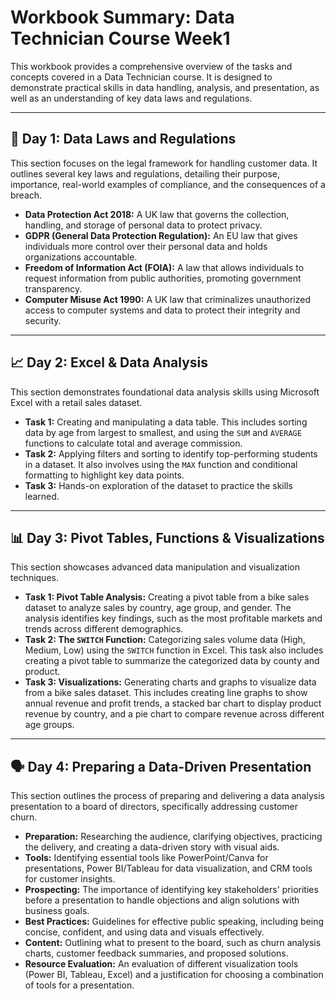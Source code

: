 # Workbook Summary: Data Technician Course Week1

This workbook provides a comprehensive overview of the tasks and concepts covered in a Data Technician course. It is designed to demonstrate practical skills in data handling, analysis, and presentation, as well as an understanding of key data laws and regulations.

---

## 📅 Day 1: Data Laws and Regulations

This section focuses on the legal framework for handling customer data. It outlines several key laws and regulations, detailing their purpose, importance, real-world examples of compliance, and the consequences of a breach.

* **Data Protection Act 2018:** A UK law that governs the collection, handling, and storage of personal data to protect privacy.
* **GDPR (General Data Protection Regulation):** An EU law that gives individuals more control over their personal data and holds organizations accountable.
* **Freedom of Information Act (FOIA):** A law that allows individuals to request information from public authorities, promoting government transparency.
* **Computer Misuse Act 1990:** A UK law that criminalizes unauthorized access to computer systems and data to protect their integrity and security.

---

## 📈 Day 2: Excel & Data Analysis

This section demonstrates foundational data analysis skills using Microsoft Excel with a retail sales dataset.

* **Task 1:** Creating and manipulating a data table. This includes sorting data by age from largest to smallest, and using the `SUM` and `AVERAGE` functions to calculate total and average commission.
* **Task 2:** Applying filters and sorting to identify top-performing students in a dataset. It also involves using the `MAX` function and conditional formatting to highlight key data points.
* **Task 3:** Hands-on exploration of the dataset to practice the skills learned.

---

## 📊 Day 3: Pivot Tables, Functions & Visualizations

This section showcases advanced data manipulation and visualization techniques.

* **Task 1: Pivot Table Analysis:** Creating a pivot table from a bike sales dataset to analyze sales by country, age group, and gender. The analysis identifies key findings, such as the most profitable markets and trends across different demographics.
* **Task 2: The `SWITCH` Function:** Categorizing sales volume data (High, Medium, Low) using the `SWITCH` function in Excel. This task also includes creating a pivot table to summarize the categorized data by county and product.
* **Task 3: Visualizations:** Generating charts and graphs to visualize data from a bike sales dataset. This includes creating line graphs to show annual revenue and profit trends, a stacked bar chart to display product revenue by country, and a pie chart to compare revenue across different age groups.

---

## 🗣️ Day 4: Preparing a Data-Driven Presentation

This section outlines the process of preparing and delivering a data analysis presentation to a board of directors, specifically addressing customer churn.

* **Preparation:** Researching the audience, clarifying objectives, practicing the delivery, and creating a data-driven story with visual aids.
* **Tools:** Identifying essential tools like PowerPoint/Canva for presentations, Power BI/Tableau for data visualization, and CRM tools for customer insights.
* **Prospecting:** The importance of identifying key stakeholders' priorities before a presentation to handle objections and align solutions with business goals.
* **Best Practices:** Guidelines for effective public speaking, including being concise, confident, and using data and visuals effectively.
* **Content:** Outlining what to present to the board, such as churn analysis charts, customer feedback summaries, and proposed solutions.
* **Resource Evaluation:** An evaluation of different visualization tools (Power BI, Tableau, Excel) and a justification for choosing a combination of tools for a presentation.